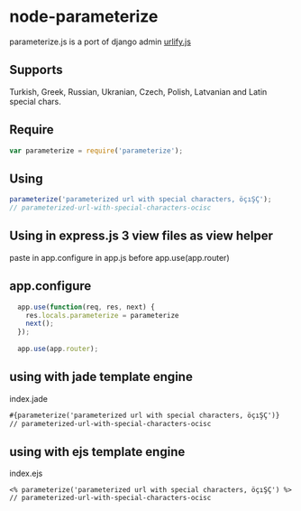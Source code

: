 node-parameterize
=================

parameterize.js is a port of django admin [urlify.js](https://github.com/django/django/blob/master/django/contrib/admin/static/admin/js/urlify.js)



Supports
--------------------------------
Turkish, Greek, Russian, Ukranian, Czech, Polish, Latvanian and Latin special chars.


Require
--------------------------------
```javascript
var parameterize = require('parameterize');
```


Using
--------------------------------
```javascript
parameterize('parameterized url with special characters, öçıŞÇ');
// parameterized-url-with-special-characters-ocisc
```


Using in express.js 3 view files as view helper
--------------------------------

paste in app.configure in app.js before app.use(app.router)



app.configure
--------------------------------


```javascript
  app.use(function(req, res, next) {
    res.locals.parameterize = parameterize
    next();
  });
  
  app.use(app.router);
```


using with jade template engine
----
index.jade

```html
#{parameterize('parameterized url with special characters, öçıŞÇ')}
// parameterized-url-with-special-characters-ocisc
```


using with ejs template engine
---
index.ejs

```ejs
<% parameterize('parameterized url with special characters, öçıŞÇ') %>
// parameterized-url-with-special-characters-ocisc
```

